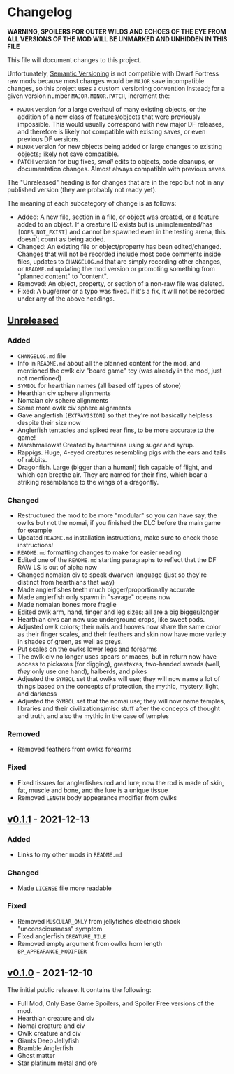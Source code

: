# Changelog
__WARNING, SPOILERS FOR OUTER WILDS AND ECHOES OF THE EYE FROM ALL VERSIONS OF THE MOD WILL BE UNMARKED AND UNHIDDEN IN THIS FILE__

This file will document changes to this project.

Unfortunately, [Semantic Versioning](https://semver.org/) is not compatible with Dwarf Fortress raw mods because most changes would be `MAJOR` save incompatible changes, so this project uses a custom versioning convention instead; for a given version number `MAJOR.MINOR.PATCH`, increment the:
- `MAJOR` version for a large overhaul of many existing objects, or the addition of a new class of features/objects that were previously impossible. This would usually correspond with new major DF releases, and therefore is likely not compatible with existing saves, or even previous DF versions.
- `MINOR` version for new objects being added or large changes to existing objects; likely not save compatible.
- `PATCH` version for bug fixes, _small_ edits to objects, code cleanups, or documentation changes. Almost always compatible with previous saves.

The "Unreleased" heading is for changes that are in the repo but not in any published version (they are probably not ready yet).

The meaning of each subcategory of change is as follows:
- Added: A new file, section in a file, or object was created, or a feature added to an object. If a creature ID exists but is unimplemented/has `[DOES_NOT_EXIST]` and cannot be spawned even in the testing arena, this doesn't count as being added.
- Changed: An existing file or object/property has been edited/changed. Changes that will not be recorded include most code comments inside files, updates to `CHANGELOG.md` that are simply recording other changes, or `README.md` updating the mod version or promoting something from "planned content" to "content".
- Removed: An object, property, or section of a non-raw file was deleted.
- Fixed: A bug/error or a typo was fixed. If it's a fix, it will not be recorded under any of the above headings.

## [Unreleased]

### Added
- `CHANGELOG.md` file
- Info in `README.md` about all the planned content for the mod, and mentioned the owlk civ "board game" toy (was already in the mod, just not mentioned)
- `SYMBOL` for hearthian names (all based off types of stone)
- Hearthian civ sphere alignments
- Nomaian civ sphere alignments
- Some more owlk civ sphere alignments
- Gave anglerfish `[EXTRAVISION]` so that they're not basically helpless despite their size now
- Anglerfish tentacles and spiked rear fins, to be more accurate to the game!
- Marshmallows! Created by hearthians using sugar and syrup.
- Rappigs. Huge, 4-eyed creatures resembling pigs with the ears and tails of rabbits.
- Dragonfish. Large (bigger than a human!) fish capable of flight, and which can breathe air. They are named for their fins, which bear a striking resemblance to the wings of a dragonfly.

### Changed
- Restructured the mod to be more "modular" so you can have say, the owlks but not the nomai, if you finished the DLC before the main game for example
- Updated `README.md` installation instructions, make sure to check those instructions!
- `README.md` formatting changes to make for easier reading
- Edited one of the `README.md` starting paragraphs to reflect that the DF RAW LS is out of alpha now
- Changed nomaian civ to speak dwarven language (just so they're distinct from hearthians that way)
- Made anglerfishes teeth much bigger/proportionally accurate
- Made anglerfish only spawn in "savage" oceans now
- Made nomaian bones more fragile
- Edited owlk arm, hand, finger and leg sizes; all are a big bigger/longer
- Hearthian civs can now use underground crops, like sweet pods.
- Adjusted owlk colors; their nails and hooves now share the same color as their finger scales, and their feathers and skin now have more variety in shades of green, as well as greys.
- Put scales on the owlks lower legs and forearms
- The owlk civ no longer uses spears or maces, but in return now have access to pickaxes (for digging), greataxes, two-handed swords (well, _they_ only use one hand), halberds, and pikes
- Adjusted the `SYMBOL` set that owlks will use; they will now name a lot of things based on the concepts of protection, the mythic, mystery, light, and darkness
- Adjusted the `SYMBOL` set that the nomai use; they will now name temples, libraries and their civilizations/misc stuff after the concepts of thought and truth, and also the mythic in the case of temples

### Removed
- Removed feathers from owlks forearms

### Fixed
- Fixed tissues for anglerfishes rod and lure; now the rod is made of skin, fat, muscle and bone, and the lure is a unique tissue
- Removed `LENGTH` body appearance modifier from owlks

## [v0.1.1] - 2021-12-13
### Added
- Links to my other mods in `README.md`

### Changed
- Made `LICENSE` file more readable

### Fixed
- Removed `MUSCULAR_ONLY` from jellyfishes electricic shock "unconsciousness" symptom
- Fixed anglerfish `CREATURE_TILE`
- Removed empty argument from owlks horn length `BP_APPEARANCE_MODIFIER`

## [v0.1.0] - 2021-12-10
The initial public release. It contains the following:
- Full Mod, Only Base Game Spoilers, and Spoiler Free versions of the mod.
- Hearthian creature and civ
- Nomai creature and civ
- Owlk creature and civ
- Giants Deep Jellyfish
- Bramble Anglerfish
- Ghost matter
- Star platinum metal and ore

<!--Links-->
[Unreleased]: https://github.com/Crabman-DF-Mods/dwarven-wilds/compare/v0.1.1...HEAD
[v0.1.1]: https://github.com/Crabman-DF-Mods/dwarven-wilds/compare/v0.1.0...v0.1.1
[v0.1.0]: https://github.com/Crabman-DF-Mods/dwarven-wilds/releases/tag/v0.1.0